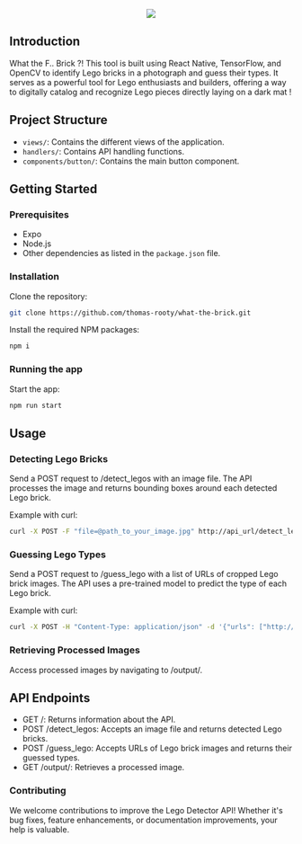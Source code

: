 <p align="center">
    <img src="https://i.imgur.com/nnTBFeg.png">
</p>

## Introduction
What the F.. Brick ?! This tool is built using React Native, TensorFlow, and OpenCV to identify Lego bricks in a photograph and guess their types. It serves as a powerful tool for Lego enthusiasts and builders, offering a way to digitally catalog and recognize Lego pieces directly laying on a dark mat !

## Project Structure
- `views/`: Contains the different views of the application.
- `handlers/`: Contains API handling functions.
- `components/button/`: Contains the main button component.

## Getting Started

### Prerequisites
- Expo
- Node.js
- Other dependencies as listed in the `package.json` file.

### Installation
Clone the repository:
```bash
git clone https://github.com/thomas-rooty/what-the-brick.git
```

Install the required NPM packages:

```bash
npm i
```

### Running the app
Start the app:

```bash
npm run start
```

## Usage
### Detecting Lego Bricks

Send a POST request to /detect_legos with an image file. The API processes the image and returns bounding boxes around each detected Lego brick.

Example with curl:

```bash
curl -X POST -F "file=@path_to_your_image.jpg" http://api_url/detect_legos
```

### Guessing Lego Types

Send a POST request to /guess_lego with a list of URLs of cropped Lego brick images. The API uses a pre-trained model to predict the type of each Lego brick.

Example with curl:

```bash
curl -X POST -H "Content-Type: application/json" -d '{"urls": ["http://image_url1.jpg", "http://image_url2.jpg"]}' http://127.0.0.1:5000/guess_lego
```

### Retrieving Processed Images
Access processed images by navigating to /output/<filename>.

## API Endpoints
- GET /: Returns information about the API.
- POST /detect_legos: Accepts an image file and returns detected Lego bricks.
- POST /guess_lego: Accepts URLs of Lego brick images and returns their guessed types.
- GET /output/<filename>: Retrieves a processed image.

### Contributing
We welcome contributions to improve the Lego Detector API! Whether it's bug fixes, feature enhancements, or documentation improvements, your help is valuable.
